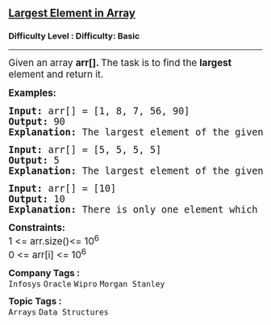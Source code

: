 <h2><a href="https://www.geeksforgeeks.org/problems/largest-element-in-array4009/1?itm_source=geeksforgeeks&itm_medium=article&itm_campaign=practice_card&selectedLang=java">Largest Element in Array</a></h2><h3>Difficulty Level : Difficulty: Basic</h3><hr><div class="problems_problem_content__Xm_eO"><p><span style="font-size: 14pt;">Given an array <strong>arr[].</strong><strong> </strong>The task is to find the <strong>largest</strong> element and return it.</span></p>
<p><span style="font-size: 14pt;"><strong>Examples:</strong></span></p>
<pre><span style="font-size: 14pt;"><strong>Input: </strong>arr[] = [1, 8, 7, 56, 90]
<strong>Output: </strong>90
<strong>Explanation: </strong>The largest element of the given array is 90.</span></pre>
<pre><span style="font-size: 14pt;"><strong>Input: </strong>arr[] = [5, 5, 5, 5]
<strong>Output: </strong>5
<strong>Explanation: </strong>The largest element of the given array is 5.</span></pre>
<pre><span style="font-size: 14pt;"><strong>Input: </strong>arr[] = [10]
<strong>Output: </strong>10
<strong>Explanation: </strong>There is only one element which is the largest.</span></pre>
<p><span style="font-size: 14pt;"><strong>Constraints:<br></strong>1 &lt;= arr.size()&lt;= 10<sup>6</sup><br>0 &lt;= arr[i] &lt;= 10<sup>6</sup></span></p></div><p><span style=font-size:18px><strong>Company Tags : </strong><br><code>Infosys</code>&nbsp;<code>Oracle</code>&nbsp;<code>Wipro</code>&nbsp;<code>Morgan Stanley</code>&nbsp;<br><p><span style=font-size:18px><strong>Topic Tags : </strong><br><code>Arrays</code>&nbsp;<code>Data Structures</code>&nbsp;